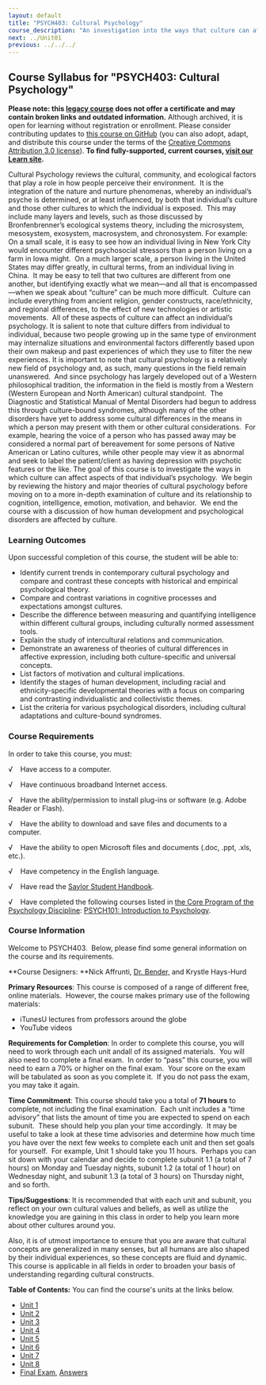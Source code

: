 ```yaml
---
layout: default
title: "PSYCH403: Cultural Psychology"
course_description: "An investigation into the ways that culture can affect aspects of an individual’s psychology."
next: ../Unit01
previous: ../../../
---
```

Course Syllabus for "PSYCH403: Cultural Psychology"
---------------------------------------------------

**Please note: this [legacy course](https://sayloracademy.zendesk.com/hc/en-us/articles/206089967) does not offer a certificate and may contain 
broken links and outdated information.** Although archived, it is open 
for learning without registration or enrollment. Please consider contributing 
updates to [this course on GitHub](https://github.com/saylordotorg/course_psych403) 
(you can also adopt, adapt, and distribute this course under the terms of 
the [Creative Commons Attribution 3.0 license](http://creativecommons.org/licenses/by/3.0/)). **To find fully-supported, current courses, [visit our 
Learn site](https://learn.saylor.org).**

Cultural Psychology reviews the cultural, community, and ecological
factors that play a role in how people perceive their environment.  It
is the integration of the nature and nurture phenomenas, whereby an
individual’s psyche is determined, or at least influenced, by both that
individual’s culture and those other cultures to which the individual is
exposed.  This may include many layers and levels, such as those
discussed by Bronfenbrenner’s ecological systems theory, including the
microsystem, mesosystem, exosystem, macrosystem, and chronosystem. For
example: On a small scale, it is easy to see how an individual living in
New York City would encounter different psychosocial stressors than a
person living on a farm in Iowa might.  On a much larger scale, a person
living in the United States may differ greatly, in cultural terms, from
an individual living in China.  It may be easy to tell that two cultures
are different from one another, but identifying exactly what we mean—and
all that is encompassed—when we speak about “culture” can be much more
difficult.  Culture can include everything from ancient religion, gender
constructs, race/ethnicity, and regional differences, to the effect of
new technologies or artistic movements.  All of these aspects of culture
can affect an individual’s psychology. It is salient to note that
culture differs from individual to individual, because two people
growing up in the same type of environment may internalize situations
and environmental factors differently based upon their own makeup and
past experiences of which they use to filter the new experiences. It is
important to note that cultural psychology is a relatively new field of
psychology and, as such, many questions in the field remain unanswered. 
And since psychology has largely developed out of a Western
philosophical tradition, the information in the field is mostly from a
Western (Western European and North American) cultural standpoint.  The
Diagnostic and Statistical Manual of Mental Disorders had begun to
address this through culture-bound syndromes, although many of the other
disorders have yet to address some cultural differences in the means in
which a person may present with them or other cultural considerations. 
For example, hearing the voice of a person who has passed away may be
considered a normal part of bereavement for some persons of Native
American or Latino cultures, while other people may view it as abnormal
and seek to label the patient/client as having depression with psychotic
features or the like. The goal of this course is to investigate the ways
in which culture can affect aspects of that individual’s psychology.  We
begin by reviewing the history and major theories of cultural psychology
before moving on to a more in-depth examination of culture and its
relationship to cognition, intelligence, emotion, motivation, and
behavior.  We end the course with a discussion of how human development
and psychological disorders are affected by culture.

### Learning Outcomes

Upon successful completion of this course, the student will be able
to:  
  

-   <span dir="LTR">Identify current trends in contemporary cultural
    psychology and compare and contrast these concepts with historical
    and empirical psychological theory.</span>
-   <span dir="LTR">Compare and contrast variations in cognitive
    processes and expectations amongst cultures.</span>
-   <span dir="LTR">Describe the difference between measuring and
    quantifying intelligence within different cultural groups, including
    culturally normed assessment tools.</span>
-   <span dir="LTR">Explain the study of intercultural relations and
    communication. </span>
-   <span dir="LTR">Demonstrate an awareness of theories of cultural
    differences in affective expression, including both culture-specific
    and universal concepts.</span>
-   <span dir="LTR">List factors of motivation and cultural
    implications. </span>
-   <span dir="LTR">Identify the stages of human development, including
    racial and ethnicity-specific developmental theories with a focus on
    comparing and contrasting individualistic and collectivistic themes.
    </span>
-   <span dir="LTR">List the criteria for various psychological
    disorders, including cultural adaptations and culture-bound
    syndromes. </span>

### Course Requirements

In order to take this course, you must:  
  
 <span dir="LTR">√    Have access to a computer.</span>  
  
 <span dir="LTR">√    Have continuous broadband Internet
access.</span>  
  
 <span dir="LTR">√    Have the ability/permission to install plug-ins or
software (e.g. Adobe Reader or Flash).</span>  
  
 <span dir="LTR">√    Have the ability to download and save files and
documents to a computer.</span>  
  
 <span dir="LTR">√    Have the ability to open Microsoft files and
documents (.doc, .ppt, .xls, etc.).</span>  
  
 <span dir="LTR">√    Have competency in the English language.</span>  
  
 √    Have read the [Saylor Student
Handbook](https://resources.saylor.org/wwwresources/archived/site/wp-content/uploads/2012/05/Saylor-StudentHandbook.pdf).  
  
 <span dir="LTR">√    Have completed the following courses listed in
</span>[the Core Program of the Psychology
Discipline](http://www.saylor.org/majors/psychology/): [PSYCH101:
Introduction to Psychology](http://www.saylor.org/courses/psych101/).

### Course Information

Welcome to PSYCH403.  Below, please find some general information on the
course and its requirements.

**Course Designers: **Nick Affrunti, [Dr.
Bender,](http://www.saylor.org/faculty-a-g/#DrBender) and Krystle
Hays-Hurd

**Primary Resources**: This course is composed of a range of different
free, online materials.  However, the course makes primary use of the
following materials:

-   <span dir="LTR">iTunesU lectures from professors around the
    globe</span>
-   <span dir="LTR">YouTube videos </span>

**Requirements for Completion**: In order to complete this course, you
will need to work through each unit andall of its assigned materials. 
You will also need to complete a final exam.  In order to “pass” this
course, you will need to earn a 70% or higher on the final exam.  Your
score on the exam will be tabulated as soon as you complete it.  If you
do not pass the exam, you may take it again.

**Time Commitment**: This course should take you a total of **71 hours**
to complete, not including the final examination.  Each unit includes a
“time advisory” that lists the amount of time you are expected to spend
on each subunit.  These should help you plan your time accordingly.  It
may be useful to take a look at these time advisories and determine how
much time you have over the next few weeks to complete each unit and
then set goals for yourself.  For example, Unit 1 should take you 11
hours.  Perhaps you can sit down with your calendar and decide to
complete subunit 1.1 (a total of 7 hours) on Monday and Tuesday nights,
subunit 1.2 (a total of 1 hour) on Wednesday night, and subunit 1.3 (a
total of 3 hours) on Thursday night, and so forth.

**Tips/Suggestions**: It is recommended that with each unit and subunit,
you reflect on your own cultural values and beliefs, as well as utilize
the knowledge you are gaining in this class in order to help you learn
more about other cultures around you. 

Also, it is of utmost importance to ensure that you are aware that
cultural concepts are generalized in many senses, but all humans are
also shaped by their individual experiences, so these concepts are fluid
and dynamic.  This course is applicable in all fields in order to
broaden your basis of understanding regarding cultural constructs.

**Table of Contents:** You can find the course's units at the links below.

- [Unit 1](https://legacy.saylor.org/psych403/Unit01/)
- [Unit 2](https://legacy.saylor.org/psych403/Unit02/)
- [Unit 3](https://legacy.saylor.org/psych403/Unit03/)
- [Unit 4](https://legacy.saylor.org/psych403/Unit04/)
- [Unit 5](https://legacy.saylor.org/psych403/Unit05/)
- [Unit 6](https://legacy.saylor.org/psych403/Unit06/)
- [Unit 7](https://legacy.saylor.org/psych403/Unit07/)
- [Unit 8](https://legacy.saylor.org/psych403/Unit08/)
- [Final Exam](http://saylordotorg.github.io/LegacyExams/PSYCH/PSYCH403/PSYCH403-FinalExam.html), [Answers](http://saylordotorg.github.io/LegacyExams/PSYCH/PSYCH403/PSYCH403-FinalExam-Answers.html)
